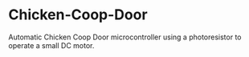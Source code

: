 # Chicken-Coop-Door
Automatic Chicken Coop Door microcontroller using a photoresistor to operate a small DC motor.
